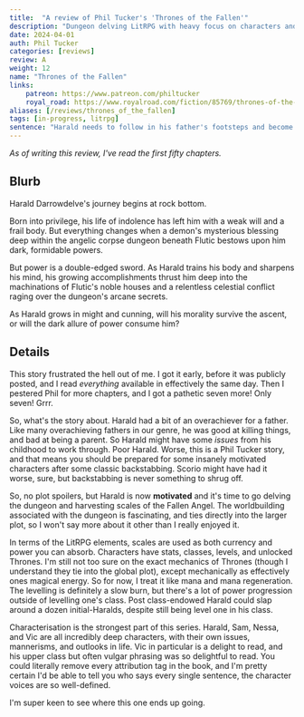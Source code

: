 ```yaml
---
title:  "A review of Phil Tucker's 'Thrones of the Fallen'"
description: "Dungeon delving LitRPG with heavy focus on characters and great worldbuilding. Exception dialogue and action."
date: 2024-04-01
auth: Phil Tucker
categories: [reviews]
review: A
weight: 12
name: "Thrones of the Fallen"
links:
    patreon: https://www.patreon.com/philtucker
    royal_road: https://www.royalroad.com/fiction/85769/thrones-of-the-fallen
aliases: [/reviews/thrones_of_the_fallen]
tags: [in-progress, litrpg]
sentence: "Harald needs to follow in his father's footsteps and become one of the greatest dungeon delvers of all time."
---
```


*As of writing this review, I've read the first fifty chapters.*

## Blurb

Harald Darrowdelve's journey begins at rock bottom.

Born into privilege, his life of indolence has left him with a weak will and a frail body. But everything changes when a demon's mysterious blessing deep within the angelic corpse dungeon beneath Flutic bestows upon him dark, formidable powers. 

But power is a double-edged sword. As Harald trains his body and sharpens his mind, his growing accomplishments thrust him deep into the machinations of Flutic's noble houses and a relentless celestial conflict raging over the dungeon's arcane secrets.

As Harald grows in might and cunning, will his morality survive the ascent, or will the dark allure of power consume him?

## Details

This story frustrated the hell out of me. I got it early, before it was publicly posted, and I read *everything* available in effectively the same day. Then I pestered Phil for more chapters, and I got a pathetic seven more! Only seven! Grrr.

So, what's the story about. Harald had a bit of an overachiever for a father. Like many overachieving fathers in our genre, he was good at killing things, and bad at being a parent. So Harald might have some *issues* from his childhood to work through. Poor Harald. Worse, this is a Phil Tucker story, and that means you should be prepared for some insanely motivated characters after some classic backstabbing. Scorio might have had it worse, sure, but backstabbing is never something to shrug off.

So, no plot spoilers, but Harald is now **motivated** and it's time to go delving the dungeon and harvesting scales of the Fallen Angel. The worldbuilding associated with the dungeon is fascinating, and ties directly into the larger plot, so I won't say more about it other than I really enjoyed it.

In terms of the LitRPG elements, scales are used as both currency and power you can absorb. Characters have stats, classes, levels, and unlocked Thrones. I'm still not too sure on the exact mechanics of Thrones (though I understand they tie into the global plot), except mechanically as effectively ones magical energy. So for now, I treat it like mana and mana regeneration. The levelling is definitely a slow burn, but there's a lot of power progression outside of levelling one's class. Post class-endowed Harald could slap around a dozen initial-Haralds, despite still being level one in his class.

Characterisation is the strongest part of this series. Harald, Sam, Nessa, and Vic are all incredibly deep characters, with their own issues, mannerisms, and outlooks in life. Vic in particular is a delight to read, and his upper class but often vulgar phrasing was so delightful to read. You could literally remove every attribution tag in the book, and I'm pretty certain I'd be able to tell you who says every single sentence, the character voices are so well-defined.

I'm super keen to see where this one ends up going.